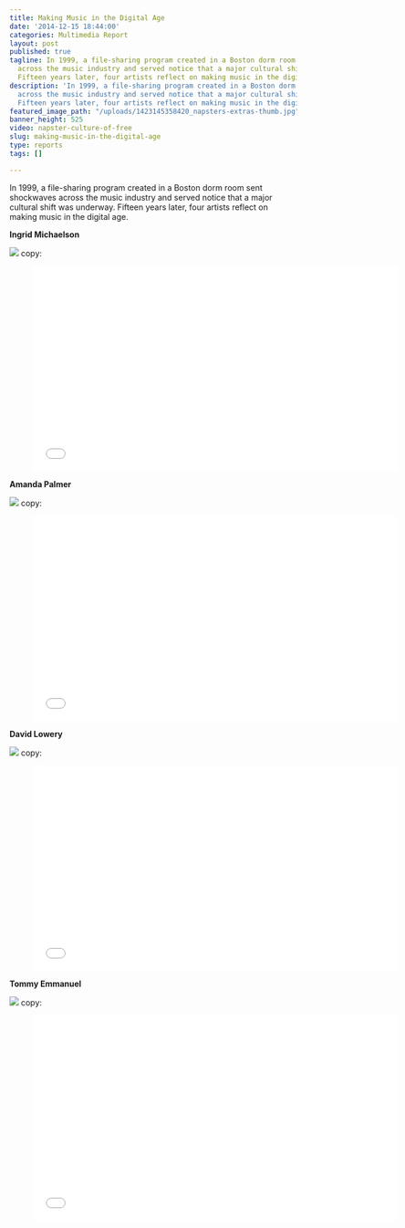 ```yaml
---
title: Making Music in the Digital Age
date: '2014-12-15 18:44:00'
categories: Multimedia Report
layout: post
published: true
tagline: In 1999, a file-sharing program created in a Boston dorm room sent shockwaves
  across the music industry and served notice that a major cultural shift was underway.
  Fifteen years later, four artists reflect on making music in the digital age.
description: 'In 1999, a file-sharing program created in a Boston dorm room sent shockwaves
  across the music industry and served notice that a major cultural shift was underway.
  Fifteen years later, four artists reflect on making music in the digital age. '
featured_image_path: "/uploads/1423145358420_napsters-extras-thumb.jpg"
banner_height: 525
video: napster-culture-of-free
slug: making-music-in-the-digital-age
type: reports
tags: []

---
```

In 1999, a file-sharing program created in a Boston dorm room sent shockwaves across the music industry and served notice that a major cultural shift was underway. Fifteen years later, four artists reflect on making music in the digital age.

**Ingrid Michaelson**

![](/webhook-uploads/1423148733203_MMDA_MICHAELSON_overlay_50.jpg)
copy:

<figure data-type="video">

<iframe class="embedly-embed" src="//cdn.embedly.com/widgets/media.html?src=http%3A%2F%2Fplayer.vimeo.com%2Fvideo%2F113800747&amp;src_secure=1&amp;url=http%3A%2F%2Fvimeo.com%2F113800747&amp;image=http%3A%2F%2Fi.vimeocdn.com%2Fvideo%2F499307208_1280.jpg&amp;key=31a2d8b5de5447f0b129e81f50af7b5b&amp;type=text%2Fhtml&amp;schema=vimeo" width="640" height="360" scrolling="no" frameborder="0" allowfullscreen=""></iframe>

</figure>

**Amanda Palmer**

![](/webhook-uploads/1423191187584_MMDA_PALMER_overlay_50.jpg)
copy:

<figure data-type="video">

<iframe class="embedly-embed" src="//cdn.embedly.com/widgets/media.html?src=http%3A%2F%2Fplayer.vimeo.com%2Fvideo%2F113800744&amp;src_secure=1&amp;url=http%3A%2F%2Fvimeo.com%2F113800744&amp;image=http%3A%2F%2Fi.vimeocdn.com%2Fvideo%2F499309152_1280.jpg&amp;key=31a2d8b5de5447f0b129e81f50af7b5b&amp;type=text%2Fhtml&amp;schema=vimeo" width="640" height="360" scrolling="no" frameborder="0" allowfullscreen=""></iframe>

</figure>

**David Lowery**

![](/webhook-uploads/1423191221285_MMDA_LOWERY_overlay_50.jpg)
copy:

<figure data-type="video">

<iframe class="embedly-embed" src="//cdn.embedly.com/widgets/media.html?src=http%3A%2F%2Fplayer.vimeo.com%2Fvideo%2F113800746&amp;src_secure=1&amp;url=http%3A%2F%2Fvimeo.com%2F113800746&amp;image=http%3A%2F%2Fi.vimeocdn.com%2Fvideo%2F499316195_1280.jpg&amp;key=31a2d8b5de5447f0b129e81f50af7b5b&amp;type=text%2Fhtml&amp;schema=vimeo" width="640" height="360" scrolling="no" frameborder="0" allowfullscreen=""></iframe>

</figure>

**Tommy Emmanuel**

![](/webhook-uploads/1423191249518_MMDA_EMMANUEL_overlay_50.jpg)
copy:

<figure data-type="video">

<iframe class="embedly-embed" src="//cdn.embedly.com/widgets/media.html?src=http%3A%2F%2Fplayer.vimeo.com%2Fvideo%2F113800745&amp;src_secure=1&amp;url=http%3A%2F%2Fvimeo.com%2F113800745&amp;image=http%3A%2F%2Fi.vimeocdn.com%2Fvideo%2F499316931_1280.jpg&amp;key=31a2d8b5de5447f0b129e81f50af7b5b&amp;type=text%2Fhtml&amp;schema=vimeo" width="640" height="360" scrolling="no" frameborder="0" allowfullscreen=""></iframe>

</figure>

